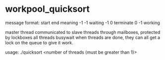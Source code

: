 # workpool_quicksort

message format:   start			end			meaning
									-1				-1			waiting
									-1				0				terminate
									0					-1			working

master thread communicated to slave threads through mailboxes, protected by lockboxes
all threads busywait
when threads are done, they can all get a lock on the queue to give it work. 

usage: ./quicksort <number of threads (must be greater than 1)> <unsorted file> <output file>

